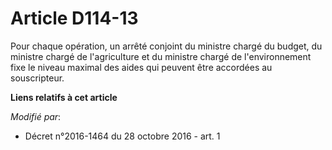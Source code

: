 # Article D114-13

Pour chaque opération, un arrêté conjoint du ministre chargé du budget, du ministre chargé de l'agriculture et du ministre
chargé de l'environnement fixe le niveau maximal des aides qui peuvent être accordées au souscripteur.

**Liens relatifs à cet article**

_Modifié par_:

  - Décret n°2016-1464 du 28 octobre 2016 - art. 1
